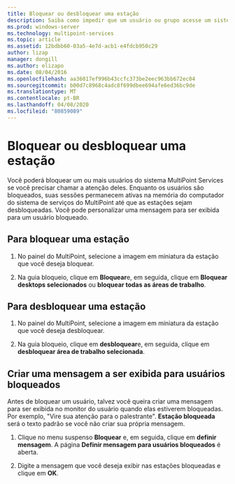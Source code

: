 ```yaml
---
title: Bloquear ou desbloquear uma estação
description: Saiba como impedir que um usuário ou grupo acesse um sistema de serviços do MultiPoint.
ms.prod: windows-server
ms.technology: multipoint-services
ms.topic: article
ms.assetid: 12bdbb60-03a5-4e7d-acb1-e4fdcb950c29
author: lizap
manager: dongill
ms.author: elizapo
ms.date: 08/04/2016
ms.openlocfilehash: aa36017ef996b43ccfc373be2eec963bb672ec04
ms.sourcegitcommit: b00d7c8968c4adc8f699dbee694afe6ed36bc9de
ms.translationtype: MT
ms.contentlocale: pt-BR
ms.lasthandoff: 04/08/2020
ms.locfileid: "80859089"
---
```

# <a name="block-or-unblock-a-station"></a>Bloquear ou desbloquear uma estação
Você poderá bloquear um ou mais usuários do sistema MultiPoint Services se você precisar chamar a atenção deles. Enquanto os usuários são bloqueados, suas sessões permanecem ativas na memória do computador do sistema de serviços do MultiPoint até que as estações sejam desbloqueadas. Você pode personalizar uma mensagem para ser exibida para um usuário bloqueado.  
  
## <a name="to-block-a-station"></a>Para bloquear uma estação  
  
1.  No painel do MultiPoint, selecione a imagem em miniatura da estação que você deseja bloquear.  
  
2.  Na guia bloqueio, clique em **Bloquear**e, em seguida, clique em **Bloquear desktops selecionados** ou **bloquear todas as áreas de trabalho**.  
   
## <a name="to-unblock-a-station"></a>Para desbloquear uma estação  
  
1.  No painel do MultiPoint, selecione a imagem em miniatura da estação que você deseja desbloquear.  
  
2.  Na guia bloqueio, clique em **desbloquear**e, em seguida, clique em **desbloquear área de trabalho selecionada**.  
   
## <a name="create-a-message-to-display-for-blocked-users"></a>Criar uma mensagem a ser exibida para usuários bloqueados  
Antes de bloquear um usuário, talvez você queira criar uma mensagem para ser exibida no monitor do usuário quando elas estiverem bloqueadas. Por exemplo, "Vire sua atenção para o palestrante". **Estação bloqueada** será o texto padrão se você não criar sua própria mensagem.  
   
1.  Clique no menu suspenso **Bloquear** e, em seguida, clique em **definir mensagem**. A página **Definir mensagem para usuários bloqueados** é aberta.  
  
2.  Digite a mensagem que você deseja exibir nas estações bloqueadas e clique em **OK**.